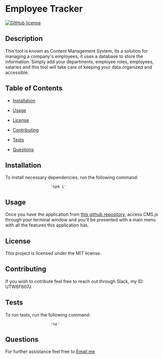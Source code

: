 
                    
# Employee Tracker
[![GitHub license](https://img.shields.io/badge/license-MIT-blue.svg)](https://github.com/cristianmontenegrop/H12-Employee-Tracker)

## Description

This tool is known as Content Management System, its a solution for managing a company's employees, it uses a database to store the information. Simply add your departments, employee roles, employees, salaries and this tool will take care of keeping your data organized and accessible.

## Table of Contents 

* [Installation](#installation)

* [Usage](#usage)

* [License](#license)

* [Contributing](#contributing)

* [Tests](#tests)

* [Questions](#questions)

## Installation

To install necessary dependencies, run the following command:


                        
                        'npm i'
                    
                        

## Usage

Once you have the application from [this github repository](https://github.com/cristianmontenegrop/H12-Employee-Tracker), access CMS.js through your terminal window and you'll be presented with a main menu with all the features this application has.

## License

This project is licensed under the MIT license.
  
## Contributing

If you wish to cotribute feel free to reach out through Slack, my ID: UTW6F607J.

## Tests

To run tests, run the following command:


                        
                        'no'
                        
                        

## Questions

For further assistance feel free to [Email me](mailto:cristian.montenegro.p@gmail.com)



                    